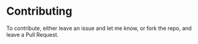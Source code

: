 # Contributing
To contribute, either leave an issue and let me know, or fork the repo, and leave a Pull Request.
